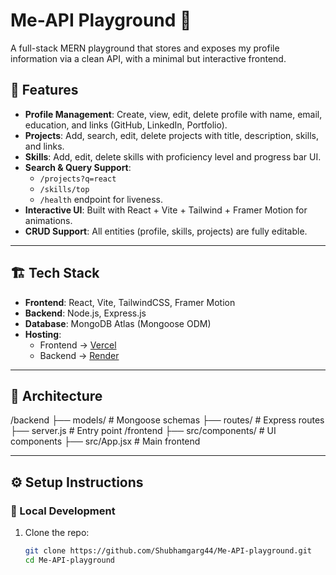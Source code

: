 # Me-API Playground 🚀

A full-stack MERN playground that stores and exposes my profile information via a clean API, with a minimal but interactive frontend.

## 🌟 Features
- **Profile Management**: Create, view, edit, delete profile with name, email, education, and links (GitHub, LinkedIn, Portfolio).
- **Projects**: Add, search, edit, delete projects with title, description, skills, and links.
- **Skills**: Add, edit, delete skills with proficiency level and progress bar UI.
- **Search & Query Support**:
  - `/projects?q=react`
  - `/skills/top`
  - `/health` endpoint for liveness.
- **Interactive UI**: Built with React + Vite + Tailwind + Framer Motion for animations.
- **CRUD Support**: All entities (profile, skills, projects) are fully editable.

---

## 🏗️ Tech Stack
- **Frontend**: React, Vite, TailwindCSS, Framer Motion
- **Backend**: Node.js, Express.js
- **Database**: MongoDB Atlas (Mongoose ODM)
- **Hosting**:  
  - Frontend → [Vercel](https://me-api-playground-pcj54muf2-shubhamgarg44s-projects.vercel.app/)  
  - Backend → [Render](https://me-api-playground-1rzw.onrender.com)  

---

## 📂 Architecture
\/backend
├── models/ # Mongoose schemas
├── routes/ # Express routes
├── server.js # Entry point
/frontend
├── src/components/ # UI components
├── src/App.jsx # Main frontend



---

## ⚙️ Setup Instructions

### 🔹 Local Development
1. Clone the repo:
   ```bash
   git clone https://github.com/Shubhamgarg44/Me-API-playground.git
   cd Me-API-playground
